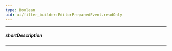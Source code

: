 ```yaml
---
type: Boolean
uid: ui/filter_builder:EditorPreparedEvent.readOnly
---
```

---
##### shortDescription
<!-- Description goes here -->

---
<!-- Description goes here -->